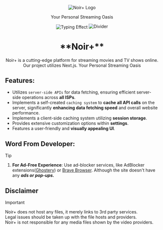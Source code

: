 <div align="center">
  <p>
    <img src="public/images/63d168593f214df1ae64b04babe19c89-free.png" alt="Noir+ Logo" />
  </p>
  <p>Your Personal Streaming Oasis</p>
</div>

<div align="center">
  <img 
    align="center" 
    src="https://readme-typing-svg.herokuapp.com?color=%23${textVal}&lines=+👋🏻+Welcome+to+Noir+👋🏻;🌐+Stream+Movies+and+Tv+Shows+🌐;👨🏻‍💻+Lets+Build+Together+👩🏻‍💻;💡+Download+Our+App!+💡;🌐+Check+our+website+🌐;🙏🏻+Thanks+for+Contributing+🙏🏻" 
    alt="Typing Effect"
  />
  <img src='https://capsule-render.vercel.app/api?type=rect&color=gradient&height=2.5' alt="Divider" />
</div>

<h1 align="center"> **Noir+** </h1>

<p align="center">
  Noir+ is a cutting-edge platform for streaming movies and TV shows online. Our project utilizes Next.js. Your Personal Streaming Oasis
</p>


## **Features**:
- Utilizes `server-side APIs` for data fetching, ensuring efficient server-side operations across **all ISPs**.
- Implements a self-created `caching system` to **cache all API calls** on the server, significantly **enhancing data fetching speed** and overall website performance.
- Implements a client-side caching system utilizing **session storage**.
- Provides extensive customization options within **settings**.
- Features a user-friendly and **visually appealing UI**.

## **Word From Developer**:

> [!TIP]
>
> 1. **For Ad-Free Experience**: Use ad-blocker services, like AdBlocker extensions([Ghostery](https://www.ghostery.com/)) or [Brave Browser](https://brave.com/). Although the site doesn't have any ***ads or pop-ups.***

## **Disclaimer**

> [!IMPORTANT]
>
> Noir+ does not host any files, it merely links to 3rd party services.  
> Legal issues should be taken up with the file hosts and providers.  
> Noir+ is not responsible for any media files shown by the video providers.
